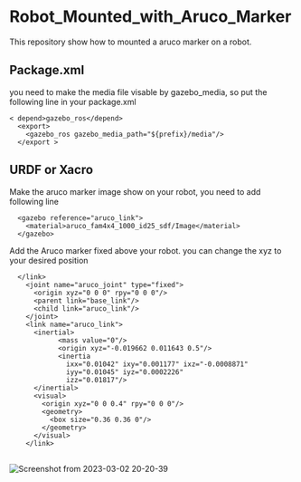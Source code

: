 # Robot_Mounted_with_Aruco_Marker

This repository show how to mounted a aruco marker on a robot.


## Package.xml
you need to make the media file visable by gazebo_media, so put the following line in your package.xml
```
< depend>gazebo_ros</depend>
  <export>
    <gazebo_ros gazebo_media_path="${prefix}/media"/>
  </export >
```
## URDF or Xacro
Make the aruco marker image show on your robot, you need to add following line
```
  <gazebo reference="aruco_link">
    <material>aruco_fam4x4_1000_id25_sdf/Image</material>
  </gazebo>
```

Add the Aruco marker fixed above your robot. you can change the xyz to your desired position
```
  </link>
    <joint name="aruco_joint" type="fixed">
      <origin xyz="0 0 0" rpy="0 0 0"/>
      <parent link="base_link"/>
      <child link="aruco_link"/>
    </joint>
    <link name="aruco_link">
      <inertial>
            <mass value="0"/>
            <origin xyz="-0.019662 0.011643 0.5"/>
            <inertia
              ixx="0.01042" ixy="0.001177" ixz="-0.0008871"
              iyy="0.01045" iyz="0.0002226"
              izz="0.01817"/>
      </inertial>
      <visual>
        <origin xyz="0 0 0.4" rpy="0 0 0"/>
        <geometry>
          <box size="0.36 0.36 0"/>
        </geometry>
      </visual>
    </link>
```
## 
![Screenshot from 2023-03-02 20-20-39](https://user-images.githubusercontent.com/55338365/222607929-c03e0f9f-5a5e-4ba9-afb6-4604b660a917.png)
